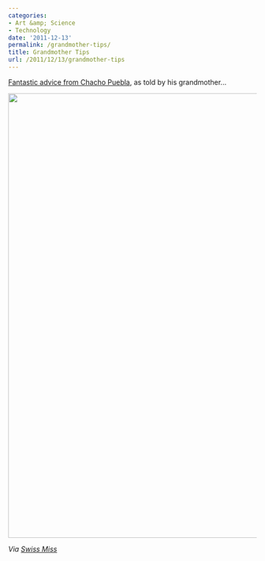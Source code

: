 ```yaml
---
categories:
- Art &amp; Science
- Technology
date: '2011-12-13'
permalink: /grandmother-tips/
title: Grandmother Tips
url: /2011/12/13/grandmother-tips
---
```


<a href="http://www.behance.net/gallery/Grandmother-Tips/2392946">Fantastic advice from Chacho Puebla</a>, as told by his grandmother...

<img src="https://gomakethings.com/wp-content/uploads/2011/12/Google-Facebook.jpg" alt="" title="Google-Facebook" width="600" height="899" class="aligncenter size-full wp-image-1742" />

<em>Via <a href="http://www.swiss-miss.com/2011/12/grandmother-tips.html">Swiss Miss</a></em>